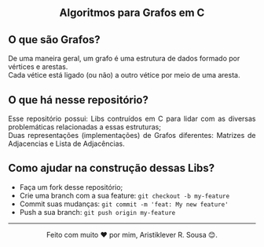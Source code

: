 <h2 align="center">Algoritmos para Grafos em C</h2>

## O que são Grafos?

<p>
De uma maneira geral, um grafo é uma estrutura de dados formado por vértices e arestas. <br/>
Cada vétice está ligado (ou não) a outro vétice por meio de uma aresta.
</p>

## O que há nesse repositório?

<p align="justify">
Esse repositório possui:
Libs contruídos em C para lidar com as diversas problemáticas relacionadas a essas estruturas;<br/>
Duas representações (implementações) de Grafos diferentes: Matrizes de Adjacencias e Lista de Adjacências.
</p>

## Como ajudar na construção dessas Libs?

- Faça um fork desse repositório;
- Crie uma branch com a sua feature: `git checkout -b my-feature`
- Commit suas mudanças: `git commit -m 'feat: My new feature'`
- Push a sua branch: `git push origin my-feature`

---

<p align="center">Feito com muito ❤️ por mim, Aristiklever R. Sousa 😊.</p>
